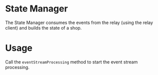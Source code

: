 # State Manager

The State Manager consumes the events from the relay (using the relay client) and builds the state of a shop.

# Usage

Call the `eventStreamProcessing` method to start the event stream processing.


